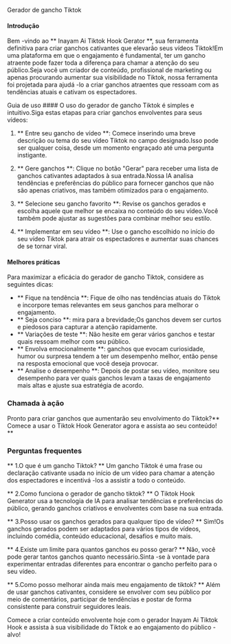 Gerador de gancho Tiktok

#### Introdução
Bem -vindo ao ** Inayam Ai Tiktok Hook Gerator **, sua ferramenta definitiva para criar ganchos cativantes que elevarão seus vídeos Tiktok!Em uma plataforma em que o engajamento é fundamental, ter um gancho atraente pode fazer toda a diferença para chamar a atenção do seu público.Seja você um criador de conteúdo, profissional de marketing ou apenas procurando aumentar sua visibilidade no Tiktok, nossa ferramenta foi projetada para ajudá -lo a criar ganchos atraentes que ressoam com as tendências atuais e cativam os espectadores.

Guia de uso ####
O uso do gerador de gancho Tiktok é simples e intuitivo.Siga estas etapas para criar ganchos envolventes para seus vídeos:

1. ** Entre seu gancho de vídeo **: Comece inserindo uma breve descrição ou tema do seu vídeo Tiktok no campo designado.Isso pode ser qualquer coisa, desde um momento engraçado até uma pergunta instigante.

2. ** Gere ganchos **: Clique no botão "Gerar" para receber uma lista de ganchos cativantes adaptados à sua entrada.Nossa IA analisa tendências e preferências do público para fornecer ganchos que não são apenas criativos, mas também otimizados para o engajamento.

3. ** Selecione seu gancho favorito **: Revise os ganchos gerados e escolha aquele que melhor se encaixa no conteúdo do seu vídeo.Você também pode ajustar as sugestões para combinar melhor seu estilo.

4. ** Implementar em seu vídeo **: Use o gancho escolhido no início do seu vídeo Tiktok para atrair os espectadores e aumentar suas chances de se tornar viral.

#### Melhores práticas
Para maximizar a eficácia do gerador de gancho Tiktok, considere as seguintes dicas:

- ** Fique na tendência **: Fique de olho nas tendências atuais do Tiktok e incorpore temas relevantes em seus ganchos para melhorar o engajamento.
- ** Seja conciso **: mira para a brevidade;Os ganchos devem ser curtos e piedosos para capturar a atenção rapidamente.
- ** Variações de teste **: Não hesite em gerar vários ganchos e testar quais ressoam melhor com seu público.
- ** Envolva emocionalmente **: ganchos que evocam curiosidade, humor ou surpresa tendem a ter um desempenho melhor, então pense na resposta emocional que você deseja provocar.
- ** Analise o desempenho **: Depois de postar seu vídeo, monitore seu desempenho para ver quais ganchos levam a taxas de engajamento mais altas e ajuste sua estratégia de acordo.

### Chamada à ação
Pronto para criar ganchos que aumentarão seu envolvimento do Tiktok?** Comece a usar o Tiktok Hook Generator agora e assista ao seu conteúdo! **

### Perguntas frequentes

** 1.O que é um gancho Tiktok? **
Um gancho Tiktok é uma frase ou declaração cativante usada no início de um vídeo para chamar a atenção dos espectadores e incentivá -los a assistir a todo o conteúdo.

** 2.Como funciona o gerador de gancho tiktok? **
O Tiktok Hook Generator usa a tecnologia de IA para analisar tendências e preferências do público, gerando ganchos criativos e envolventes com base na sua entrada.

** 3.Posso usar os ganchos gerados para qualquer tipo de vídeo? **
Sim!Os ganchos gerados podem ser adaptados para vários tipos de vídeos, incluindo comédia, conteúdo educacional, desafios e muito mais.

** 4.Existe um limite para quantos ganchos eu posso gerar? **
Não, você pode gerar tantos ganchos quanto necessário.Sinta -se à vontade para experimentar entradas diferentes para encontrar o gancho perfeito para o seu vídeo.

** 5.Como posso melhorar ainda mais meu engajamento de tiktok? **
Além de usar ganchos cativantes, considere se envolver com seu público por meio de comentários, participar de tendências e postar de forma consistente para construir seguidores leais.

Comece a criar conteúdo envolvente hoje com o gerador Inayam Ai Tiktok Hook e assista à sua visibilidade do Tiktok e ao engajamento do público -alvo!